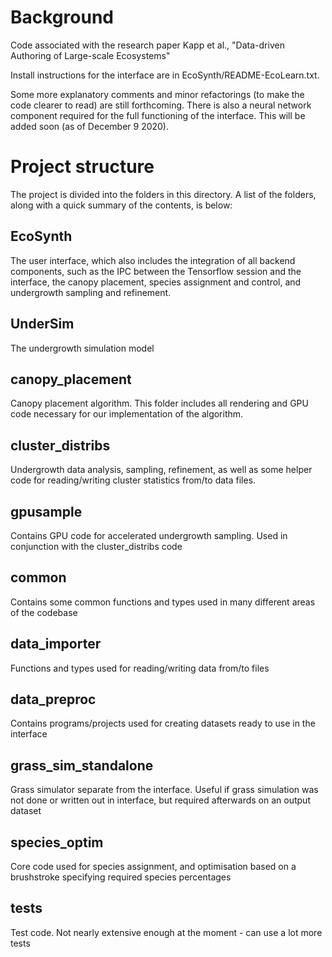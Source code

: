 # Background

Code associated with the research paper Kapp et al., "Data-driven Authoring of Large-scale Ecosystems" 

Install instructions for the interface are in EcoSynth/README-EcoLearn.txt.

Some more explanatory comments and minor refactorings (to make the code clearer to read) are still forthcoming. There is also a neural network component required for the full functioning of the interface. This will be added soon (as of December 9 2020).

# Project structure

The project is divided into the folders in this directory. A list of the folders, along with a quick summary of the contents, is below:

## EcoSynth

The user interface, which also includes the integration of all backend components, such as the IPC between the Tensorflow session and the interface, the canopy placement, species assignment and control, and undergrowth sampling and refinement.

## UnderSim

The undergrowth simulation model

## canopy\_placement

Canopy placement algorithm. This folder includes all rendering and GPU code necessary for our implementation of the algorithm.

## cluster\_distribs

Undergrowth data analysis, sampling, refinement, as well as some helper code for reading/writing cluster statistics from/to data files.

## gpusample

Contains GPU code for accelerated undergrowth sampling. Used in conjunction with the cluster\_distribs code

## common

Contains some common functions and types used in many different areas of the codebase

## data\_importer

Functions and types used for reading/writing data from/to files

## data\_preproc

Contains programs/projects used for creating datasets ready to use in the interface

## grass\_sim\_standalone

Grass simulator separate from the interface. Useful if grass simulation was not done or written out in interface, but required
afterwards on an output dataset

## species\_optim

Core code used for species assignment, and optimisation based on a brushstroke specifying required species percentages

## tests

Test code. Not nearly extensive enough at the moment - can use a lot more tests

